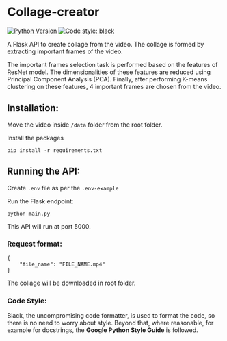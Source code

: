 # Collage-creator
[![Python Version](https://img.shields.io/badge/python-3.7+-blue?logo=python)](https://www.python.org/)
[![Code style: black](https://img.shields.io/badge/code%20style-black-000000.svg)](https://github.com/psf/black)

A Flask API to create collage from the video. The collage is formed by extracting important frames of the video.

The important frames selection task is performed based on the features of ResNet model. The dimensionalities of these features are reduced using Principal Component Analysis (PCA). Finally, after performing K-means clustering on these features, 4 important frames are chosen from the video.


## Installation:

Move the video inside `/data` folder from the root folder. 

Install the packages

```
pip install -r requirements.txt
```

## Running the API:

Create `.env` file as per the `.env-example`

Run the Flask endpoint:

```
python main.py
```

This API will run at port 5000. 

### Request format:
```
{
    "file_name": "FILE_NAME.mp4"
}
```

The collage will be downloaded in root folder.

### Code Style:

Black, the uncompromising code formatter, is used to format the code, so there is no need to worry about style. Beyond that, where reasonable, for example for docstrings, the **Google Python Style Guide** is followed.

